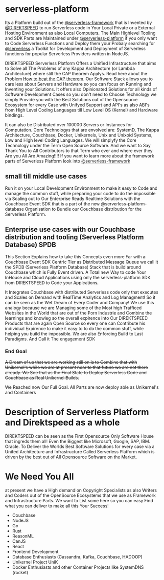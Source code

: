 # serverless-platform
Its a Platform build out of the [@serverless-framework](https://github.com/serverless-framework) that is Invented by [@DIREKTSPEED](https://github.com/direktspeed/) to run Serverless code in Your Local Private or a External Hosting Environment as also Local Computers. The Main Highlevel Tooling and SDK Parts are Maintained under [@serverless-platform](https://github.com/serverless-platform) if you only want to Code Serverless Functions and Deploy them your Probaly searching for [@serverless](https://github.com/serverless) a Toolkit for Development and Deployment of Serverless functions for popular Serverless Providers written in NodeJS.

DIREKTSPEED Serverless Platform Offers a Unified Infrastructure that aims to Solve all The Problems of any Kappa Architecture (or Lambda Architecture) where still the CAP theorem Applys.
Read here about the Problem [How to beat the CAP theorem](http://nathanmarz.com/blog/how-to-beat-the-cap-theorem.html). Our Software Stack allows you to care less about Servers and Hardware so you can focus on Running and Inventing your Solutions. It offers also Opinionated Solutions for all kinds of Software Development Cases so you don't need to Choose Technology we simply Provide you with the Best Solutions out of the Opensource Ecosystem for every Case with Unifyed Support and API's as also ABI's from High Level Coding Languages till Low Level OS (Kernel) and Hardware bindings.

It can also be Distributed over 100000 Servers or Instances for Computation. Core Technologys that are envolved are: SystemD, The Kappa Architecture, Couchbase, Docker, Unikernels, Unix and Unixoid Systems, Low and High level Coding Languages. We will simplyfy the Core Technology under the Term Open Source Software. And we want to Say Thank You to All Contributors to that Term who ever and where ever they Are you All Are Amazing!!!! If you want to learn more about the framework parts of Serverless Platform look into [@serverless-framework](https://github.com/serverless-framework)


## small till middle use cases
Run it on your Local Development Environment to make it easy to Code and manage the common stuff, while preparing your code to do the impossible via Scaling out to Our Enterprise Ready Realtime Solutions with the Couchbase Event SDK that is a part of the new @serverless-platform-database Organisation to Bundle our Couchbase distribution for the Serverless Platform.

## Enterprise use cases with our Couchbase distribution and tooling (Serverless Platform Database) SPDB
This Section Explains how to take this Concepts even more Far with a Couchbase Event SDK Centric Tier as Distributed Message Queue we call it the SPDB (Serverless Platform Database) Stack that is build around Couchbase which is Fully Event driven. A Total new Way to code Your InHouse and Cloud Applications using only the serverless-platform SDK from DIREKTSPEED to Code your Applcations.

It Integrates Couchbase with distributed Serverless code only that executes and Scales on Demand with RealTime Analytics and Log Managment! So it can be seen as the Wet Dream of Every Coder and Company! We use this analogy because we are Managing some of the Most high Trafficed Websites in the World that are out of the Porn Industrie and Combine the learnings and knowleg so the overall expirence into Our DIREKTSPEED Products that are again Open Source so every one can Contribute his individual Expirence to make it easy to to do the common stuff, while helping you build the impossible. We are also Enforcing Build to Last Paradigms. And Call it The engagement SDK

### End Goal
~~A Dream of us that we are working still on is to Combine that with Unikernel's while we are at present near to that future we are not there already. We See that as the Final State to Deploy Serverless Code and Couchbase as Real Unikernel Builds.~~

We Reached now Our Full Goal. All Parts are now deploy able as Unikernel's and Containers

# Description of Serverless Platform and Direktspeed as a whole
DIREKTSPEED can be seen as the First Opensource Only Software House that ingreds them all! Even the Biggest like Microsoft, Google, SAP, IBM. Oracle. To Deliver the Worlds Best Software Solutions for every case via a Unifed Architecture and Infrastructure Called Serverless Platform which is driven by the best out of All Opensource Software on the Market.

# We Need You All
at present we have a High demand on Copyright Specialists as also Writers and Coders out of the OpenSource Ecosystems that we use as Framework and Infrastructure Parts. We want to List some here so you can easy Find what you can deliver to make all this Your Success!
- Couchbase
- NodeJS
- Go
- Rust
- ReasonML
- CanJS
- React
- Frontend Development
- Database Enthusiasts (Cassandra, Kafka, Couchbase, HADOOP)
- Unikernel Project UniK
- Docker Enthusiasts and other Container Projects like SystemDNS (rocket)
